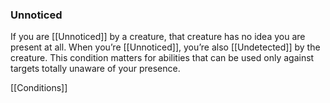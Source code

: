 ### Unnoticed

If you are [[Unnoticed]] by a creature, that creature has no idea you are present at all. When you’re [[Unnoticed]], you’re also [[Undetected]] by the creature. This condition matters for abilities that can be used only against targets totally unaware of your presence.

[[Conditions]]